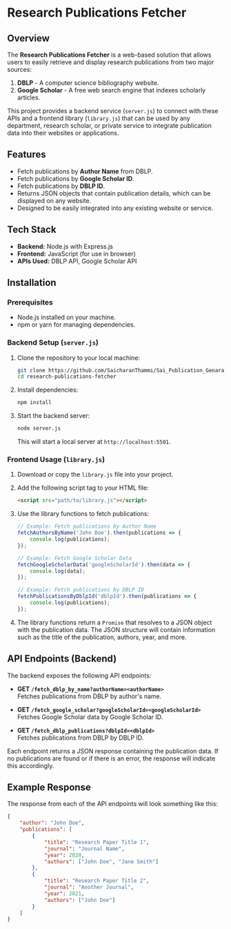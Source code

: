 # Research Publications Fetcher

## Overview
The **Research Publications Fetcher** is a web-based solution that allows users to easily retrieve and display research publications from two major sources:
1. **DBLP** - A computer science bibliography website.
2. **Google Scholar** - A free web search engine that indexes scholarly articles.

This project provides a backend service (`server.js`) to connect with these APIs and a frontend library (`library.js`) that can be used by any department, research scholar, or private service to integrate publication data into their websites or applications.

## Features
- Fetch publications by **Author Name** from DBLP.
- Fetch publications by **Google Scholar ID**.
- Fetch publications by **DBLP ID**.
- Returns JSON objects that contain publication details, which can be displayed on any website.
- Designed to be easily integrated into any existing website or service.

## Tech Stack
- **Backend:** Node.js with Express.js
- **Frontend:** JavaScript (for use in browser)
- **APIs Used:** DBLP API, Google Scholar API

## Installation

### Prerequisites
- Node.js installed on your machine.
- npm or yarn for managing dependencies.

### Backend Setup (`server.js`)

1. Clone the repository to your local machine:
    ```bash
    git clone https://github.com/SaicharanThammi/Sai_Publication_Genaration/
    cd research-publications-fetcher
    ```

2. Install dependencies:
    ```bash
    npm install
    ```

3. Start the backend server:
    ```bash
    node server.js
    ```

   This will start a local server at `http://localhost:5501`.

### Frontend Usage (`library.js`)

1. Download or copy the `library.js` file into your project.

2. Add the following script tag to your HTML file:
    ```html
    <script src="path/to/library.js"></script>
    ```

3. Use the library functions to fetch publications:

    ```javascript
    // Example: Fetch publications by Author Name
    fetchAuthorsByName('John Doe').then(publications => {
        console.log(publications);
    });

    // Example: Fetch Google Scholar Data
    fetchGoogleScholarData('googleScholarId').then(data => {
        console.log(data);
    });

    // Example: Fetch publications by DBLP ID
    fetchPublicationsByDblpId('dblpId').then(publications => {
        console.log(publications);
    });
    ```

4. The library functions return a `Promise` that resolves to a JSON object with the publication data. The JSON structure will contain information such as the title of the publication, authors, year, and more.

## API Endpoints (Backend)

The backend exposes the following API endpoints:

- **GET `/fetch_dblp_by_name?authorName=<authorName>`**  
  Fetches publications from DBLP by author's name.

- **GET `/fetch_google_scholar?googleScholarId=<googleScholarId>`**  
  Fetches Google Scholar data by Google Scholar ID.

- **GET `/fetch_dblp_publications?dblpId=<dblpId>`**  
  Fetches publications from DBLP by DBLP ID.

Each endpoint returns a JSON response containing the publication data. If no publications are found or if there is an error, the response will indicate this accordingly.

## Example Response

The response from each of the API endpoints will look something like this:

```json
{
    "author": "John Doe",
    "publications": [
        {
            "title": "Research Paper Title 1",
            "journal": "Journal Name",
            "year": 2020,
            "authors": ["John Doe", "Jane Smith"]
        },
        {
            "title": "Research Paper Title 2",
            "journal": "Another Journal",
            "year": 2021,
            "authors": ["John Doe"]
        }
    ]
}
